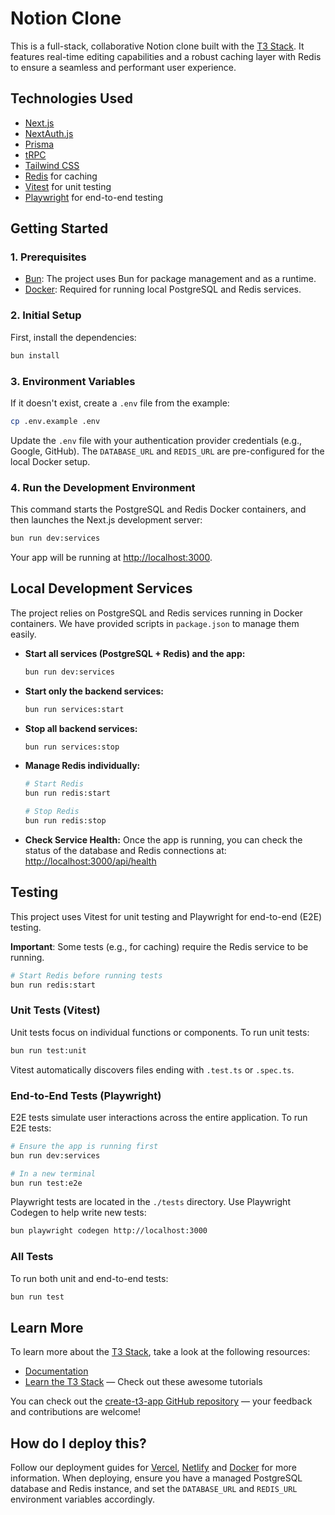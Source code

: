 # Notion Clone

This is a full-stack, collaborative Notion clone built with the [T3 Stack](https://create.t3.gg/). It features real-time editing capabilities and a robust caching layer with Redis to ensure a seamless and performant user experience.

## Technologies Used

- [Next.js](https://nextjs.org/)
- [NextAuth.js](https://next-auth.js.org/)
- [Prisma](https://prisma.io/)
- [tRPC](https://trpc.io/)
- [Tailwind CSS](https://tailwindcss.com/)
- [Redis](https://redis.io/) for caching
- [Vitest](https://vitest.dev/) for unit testing
- [Playwright](https://playwright.dev/) for end-to-end testing

## Getting Started

### 1. Prerequisites

- [Bun](https://bun.sh/): The project uses Bun for package management and as a runtime.
- [Docker](https://www.docker.com/products/docker-desktop/): Required for running local PostgreSQL and Redis services.

### 2. Initial Setup

First, install the dependencies:
```bash
bun install
```

### 3. Environment Variables
If it doesn't exist, create a `.env` file from the example:
```bash
cp .env.example .env
```
Update the `.env` file with your authentication provider credentials (e.g., Google, GitHub). The `DATABASE_URL` and `REDIS_URL` are pre-configured for the local Docker setup.

### 4. Run the Development Environment

This command starts the PostgreSQL and Redis Docker containers, and then launches the Next.js development server:
```bash
bun run dev:services
```
Your app will be running at [http://localhost:3000](http://localhost:3000).

## Local Development Services

The project relies on PostgreSQL and Redis services running in Docker containers. We have provided scripts in `package.json` to manage them easily.

- **Start all services (PostgreSQL + Redis) and the app:**
  ```bash
  bun run dev:services
  ```

- **Start only the backend services:**
  ```bash
  bun run services:start
  ```

- **Stop all backend services:**
  ```bash
  bun run services:stop
  ```

- **Manage Redis individually:**
  ```bash
  # Start Redis
  bun run redis:start

  # Stop Redis
  bun run redis:stop
  ```

- **Check Service Health:**
  Once the app is running, you can check the status of the database and Redis connections at:
  [http://localhost:3000/api/health](http://localhost:3000/api/health)


## Testing

This project uses Vitest for unit testing and Playwright for end-to-end (E2E) testing.

**Important**: Some tests (e.g., for caching) require the Redis service to be running.
```bash
# Start Redis before running tests
bun run redis:start
```

### Unit Tests (Vitest)

Unit tests focus on individual functions or components. To run unit tests:
```bash
bun run test:unit
```
Vitest automatically discovers files ending with `.test.ts` or `.spec.ts`.

### End-to-End Tests (Playwright)

E2E tests simulate user interactions across the entire application. To run E2E tests:
```bash
# Ensure the app is running first
bun run dev:services

# In a new terminal
bun run test:e2e
```
Playwright tests are located in the `./tests` directory. Use Playwright Codegen to help write new tests:
```bash
bun playwright codegen http://localhost:3000
```

### All Tests

To run both unit and end-to-end tests:
```bash
bun run test
```

## Learn More

To learn more about the [T3 Stack](https://create.t3.gg/), take a look at the following resources:

- [Documentation](https://create.t3.gg/)
- [Learn the T3 Stack](https://create.t3.gg/en/faq#what-learning-resources-are-currently-available) — Check out these awesome tutorials

You can check out the [create-t3-app GitHub repository](https://github.com/t3-oss/create-t3-app) — your feedback and contributions are welcome!

## How do I deploy this?

Follow our deployment guides for [Vercel](https://create.t3.gg/en/deployment/vercel), [Netlify](https://create.t3.gg/en/deployment/netlify) and [Docker](https://create.t3.gg/en/deployment/docker) for more information. When deploying, ensure you have a managed PostgreSQL database and Redis instance, and set the `DATABASE_URL` and `REDIS_URL` environment variables accordingly.
